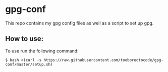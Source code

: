 # gpg-conf

This repo contains my gpg config files as well as a script to set up gpg.

## How to use:

To use run the following command:

```$ bash <(curl -s https://raw.githubusercontent.com/tooboredtocode/gpg-conf/master/setup.sh)```
